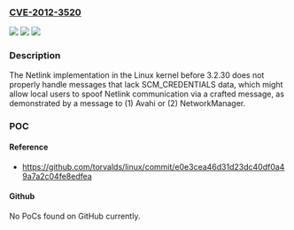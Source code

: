 ### [CVE-2012-3520](https://cve.mitre.org/cgi-bin/cvename.cgi?name=CVE-2012-3520)
![](https://img.shields.io/static/v1?label=Product&message=n%2Fa&color=blue)
![](https://img.shields.io/static/v1?label=Version&message=%3D%20n%2Fa%20&color=brighgreen)
![](https://img.shields.io/static/v1?label=Vulnerability&message=n%2Fa&color=brighgreen)

### Description

The Netlink implementation in the Linux kernel before 3.2.30 does not properly handle messages that lack SCM_CREDENTIALS data, which might allow local users to spoof Netlink communication via a crafted message, as demonstrated by a message to (1) Avahi or (2) NetworkManager.

### POC

#### Reference
- https://github.com/torvalds/linux/commit/e0e3cea46d31d23dc40df0a49a7a2c04fe8edfea

#### Github
No PoCs found on GitHub currently.

